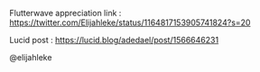 Flutterwave appreciation link : https://twitter.com/Elijahleke/status/1164817153905741824?s=20

Lucid post : https://lucid.blog/adedael/post/1566646231

@elijahleke

